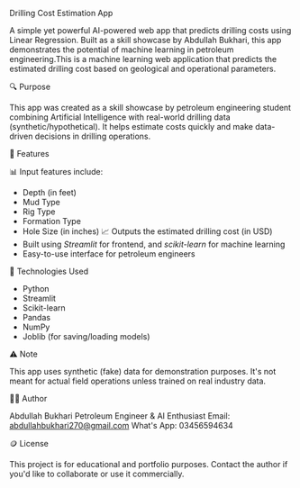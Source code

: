 
Drilling Cost Estimation App

A simple yet powerful AI-powered web app that predicts drilling costs using Linear Regression. Built as a skill showcase by Abdullah Bukhari, this app demonstrates the potential of machine learning in petroleum engineering.This is a machine learning web application that predicts the estimated drilling cost based on geological and operational parameters.

🔍 Purpose

This app was created as a skill showcase by petroleum engineering student combining Artificial Intelligence with real-world drilling data (synthetic/hypothetical). It helps estimate costs quickly and make data-driven decisions in drilling operations.

🚀 Features

 📊 Input features include:
  - Depth (in feet)
  - Mud Type
  - Rig Type
  - Formation Type
  - Hole Size (in inches)
 📈 Outputs the estimated drilling cost (in USD)
- Built using *Streamlit* for frontend, and *scikit-learn* for machine learning
-  Easy-to-use interface for petroleum engineers

 🧠 Technologies Used

- Python
- Streamlit
- Scikit-learn
- Pandas
- NumPy
- Joblib (for saving/loading models)

⚠ Note

This app uses synthetic (fake) data for demonstration purposes. It's not meant for actual field operations unless trained on real industry data.

👨‍💼 Author

Abdullah Bukhari
Petroleum Engineer & AI Enthusiast
Email: abdullahbukhari270@gmail.com
What's App: 03456594634

🪙 License

This project is for educational and portfolio purposes. Contact the author if you'd like to collaborate or use it commercially.

